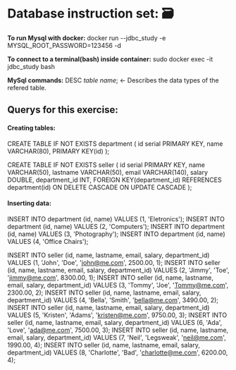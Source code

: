 # Database instruction set: 🗃️

**To run Mysql with docker:**
docker run --jdbc_study -e MYSQL_ROOT_PASSWORD=123456 -d

**To connect to a terminal(bash) inside container:**
sudo docker exec -it jdbc_study bash

**MySql commands:**
DESC *table name*; <- Describes the data types of the refered table.

## Querys for this exercise:

#### Creating tables:

CREATE TABLE IF NOT EXISTS department (
  id serial PRIMARY KEY,
  name VARCHAR(80),
  PRIMARY KEY(id)
  );

CREATE TABLE IF NOT EXISTS seller (
  id serial PRIMARY KEY,
  name VARCHAR(50),
  lastname VARCHAR(50),
  email VARCHAR(140),
  salary DOUBLE,
  department_id INT, 
  FOREIGN KEY(department_id) REFERENCES department(id)
  ON DELETE CASCADE ON UPDATE CASCADE
);

#### Inserting data:

INSERT INTO department (id, name) VALUES (1, 'Eletronics');
INSERT INTO department (id, name) VALUES (2, 'Computers');
INSERT INTO department (id, name) VALUES (3, 'Photography');
INSERT INTO department (id, name) VALUES (4, 'Office Chairs');

INSERT INTO seller (id, name, lastname, email, salary, department_id) VALUES (1, 'John', 'Doe', 'john@me.com', 2500.00, 1);
INSERT INTO seller (id, name, lastname, email, salary, department_id) VALUES (2, 'Jimmy', 'Toe', 'jimmy@me.com', 8300.00, 1);
INSERT INTO seller (id, name, lastname, email, salary, department_id) VALUES (3, 'Tommy', 'Joe', 'Tommy@me.com', 2300.00, 2);
INSERT INTO seller (id, name, lastname, email, salary, department_id) VALUES (4, 'Bella', 'Smith', 'bella@me.com', 3490.00, 2);
INSERT INTO seller (id, name, lastname, email, salary, department_id) VALUES (5, 'Kristen', 'Adams', 'kristen@me.com', 9750.00, 3);
INSERT INTO seller (id, name, lastname, email, salary, department_id) VALUES (6, 'Ada', 'Love', 'ada@me.com', 7500.00, 3);
INSERT INTO seller (id, name, lastname, email, salary, department_id) VALUES (7, 'Neil', 'Legsweak', 'neil@me.com', 1990.00, 4);
INSERT INTO seller (id, name, lastname, email, salary, department_id) VALUES (8, 'Charlotte', 'Bad', 'charlotte@me.com', 6200.00, 4);

